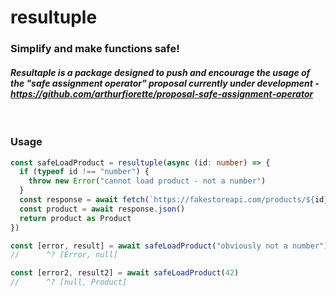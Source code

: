 # **resultuple**

### Simplify and make functions safe!

#### _Resultaple is a package designed to push and encourage the usage of the "safe assignment operator" proposal currently under development - https://github.com/arthurfiorette/proposal-safe-assignment-operator_

<br />

### Usage

```ts
const safeLoadProduct = resultuple(async (id: number) => {
  if (typeof id !== "number") {
    throw new Error("cannot load product - not a number")
  }
  const response = await fetch(`https://fakestoreapi.com/products/${id}`)
  const product = await response.json()
  return product as Product
})

const [error, result] = await safeLoadProduct("obviously not a number")
//      ^? [Error, null]

const [error2, result2] = await safeLoadProduct(42)
//      ^? [null, Product]
```
